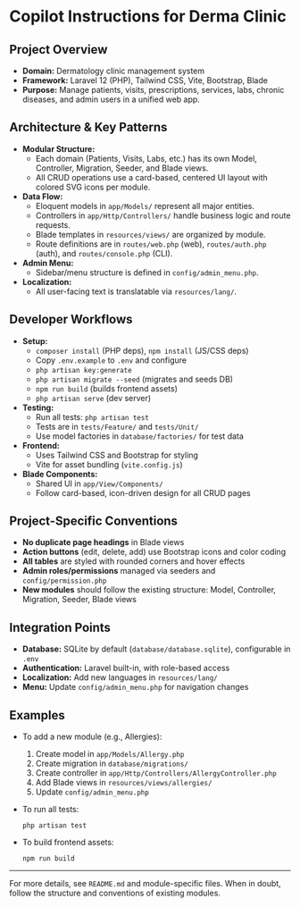 # Copilot Instructions for Derma Clinic

## Project Overview
- **Domain:** Dermatology clinic management system
- **Framework:** Laravel 12 (PHP), Tailwind CSS, Vite, Bootstrap, Blade
- **Purpose:** Manage patients, visits, prescriptions, services, labs, chronic diseases, and admin users in a unified web app.

## Architecture & Key Patterns
- **Modular Structure:**
  - Each domain (Patients, Visits, Labs, etc.) has its own Model, Controller, Migration, Seeder, and Blade views.
  - All CRUD operations use a card-based, centered UI layout with colored SVG icons per module.
- **Data Flow:**
  - Eloquent models in `app/Models/` represent all major entities.
  - Controllers in `app/Http/Controllers/` handle business logic and route requests.
  - Blade templates in `resources/views/` are organized by module.
  - Route definitions are in `routes/web.php` (web), `routes/auth.php` (auth), and `routes/console.php` (CLI).
- **Admin Menu:**
  - Sidebar/menu structure is defined in `config/admin_menu.php`.
- **Localization:**
  - All user-facing text is translatable via `resources/lang/`.

## Developer Workflows
- **Setup:**
  - `composer install` (PHP deps), `npm install` (JS/CSS deps)
  - Copy `.env.example` to `.env` and configure
  - `php artisan key:generate`
  - `php artisan migrate --seed` (migrates and seeds DB)
  - `npm run build` (builds frontend assets)
  - `php artisan serve` (dev server)
- **Testing:**
  - Run all tests: `php artisan test`
  - Tests are in `tests/Feature/` and `tests/Unit/`
  - Use model factories in `database/factories/` for test data
- **Frontend:**
  - Uses Tailwind CSS and Bootstrap for styling
  - Vite for asset bundling (`vite.config.js`)
- **Blade Components:**
  - Shared UI in `app/View/Components/`
  - Follow card-based, icon-driven design for all CRUD pages

## Project-Specific Conventions
- **No duplicate page headings** in Blade views
- **Action buttons** (edit, delete, add) use Bootstrap icons and color coding
- **All tables** are styled with rounded corners and hover effects
- **Admin roles/permissions** managed via seeders and `config/permission.php`
- **New modules** should follow the existing structure: Model, Controller, Migration, Seeder, Blade views

## Integration Points
- **Database:** SQLite by default (`database/database.sqlite`), configurable in `.env`
- **Authentication:** Laravel built-in, with role-based access
- **Localization:** Add new languages in `resources/lang/`
- **Menu:** Update `config/admin_menu.php` for navigation changes

## Examples
- To add a new module (e.g., Allergies):
  1. Create model in `app/Models/Allergy.php`
  2. Create migration in `database/migrations/`
  3. Create controller in `app/Http/Controllers/AllergyController.php`
  4. Add Blade views in `resources/views/allergies/`
  5. Update `config/admin_menu.php`

- To run all tests:
  ```
  php artisan test
  ```

- To build frontend assets:
  ```
  npm run build
  ```

---

For more details, see `README.md` and module-specific files. When in doubt, follow the structure and conventions of existing modules.
